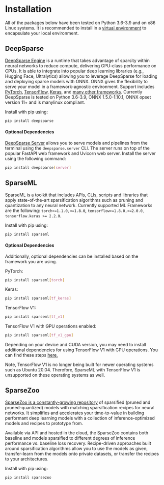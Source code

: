 # Installation

All of the packages below have been tested on Python 3.6-3.9 and on x86 Linux systems.
It is recommended to install in a [virtual environment](https://docs.python.org/3/library/venv.html) to encapsulate your local environment.

## DeepSparse

[DeepSparse Engine](https://github.com/neuralmagic/deepsparse) is a runtime that takes advantage of sparsity within neural networks to reduce compute, delivering GPU-class performance on CPUs.
It is able to integrate into popular deep learning libraries (e.g., Hugging Face, Ultralytics) allowing you to leverage DeepSparse for loading and deploying sparse models with ONNX. ONNX gives the flexibility to serve your model in a framework-agnostic environment. Support includes [PyTorch,](https://pytorch.org/docs/stable/onnx.html) [TensorFlow,](https://github.com/onnx/tensorflow-onnx) [Keras,](https://github.com/onnx/keras-onnx) and [many other frameworks](https://github.com/onnx/onnxmltools).
Currently DeepSparse is tested on Python 3.6-3.9, ONNX 1.5.0-1.10.1, ONNX opset version 11+ and is manylinux compliant.

Install with pip using:

```bash
pip install deepsparse
```

#### Optional Dependencies

[DeepSparse Server](https://github.com/neuralmagic/deepsparse/tree/main/src/deepsparse/server) allows you to serve models and pipelines from the terminal using the `deepsparse.server` CLI. The server runs on top of the popular FastAPI web framework and Uvicorn web server. Install the server using the following command:

```bash
pip install deepsparse[server]
```

## SparseML

SparseML is a toolkit that includes APIs, CLIs, scripts and libraries that apply state-of-the-art sparsification algorithms such as pruning and quantization to any neural network.
Currently supported ML Frameworks are the following: `torch>=1.1.0,<=1.8.0`, `tensorflow>=1.8.0,<=2.0.0`, `tensorflow.keras >= 2.2.0`.

Install with pip using:

```bash
pip install sparseml
```

#### Optional Dependencies

Additionally, optional dependencies can be installed based on the framework you are using.

PyTorch:

```bash
pip install sparseml[torch]
```

Keras:

```bash
pip install sparseml[tf_keras]
```

TensorFlow V1:

```bash
pip install sparseml[tf_v1]
```

TensorFlow V1 with GPU operations enabled:

```bash
pip install sparseml[tf_v1_gpu]
```

Depending on your device and CUDA version, you may need to install additional dependencies for using TensorFlow V1 with GPU operations. You can find these steps [here.](https://www.tensorflow.org/install/gpu#older_versions_of_tensorflow)

Note, TensorFlow V1 is no longer being built for newer operating systems such as Ubuntu 20.04. 
Therefore, SparseML with TensorFlow V1 is unsupported on these operating systems as well.

## SparseZoo

[SparseZoo is a constantly-growing repository](https://sparsezoo.neuralmagic.com) of sparsified (pruned and pruned-quantized) models with matching sparsification recipes for neural networks. 
It simplifies and accelerates your time-to-value in building performant deep learning models with a collection of inference-optimized models and recipes to prototype from. 

Available via API and hosted in the cloud, the SparseZoo contains both baseline and models sparsified to different degrees of inference performance vs. baseline loss recovery. 
Recipe-driven approaches built around sparsification algorithms allow you to use the models as given, transfer-learn from the models onto private datasets, or transfer the recipes to your architectures.

Install with pip using:

```bash
pip install sparsezoo
```